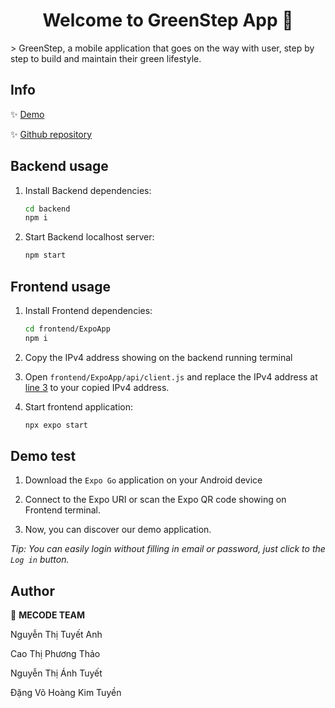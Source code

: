 <h1 align="center">Welcome to GreenStep App 👋</h1>
> GreenStep, a mobile application that goes on the way with user, step by step to build and maintain their green lifestyle.

## Info
✨ [Demo](http://bit.ly/Demo_GreenStep)

✨ [Github repository](http://bit.ly/Demo_GreenStep)

## Backend usage
1. Install Backend dependencies:
    ```sh
    cd backend
    npm i
    ```

2. Start Backend localhost server:
    ```sh
    npm start
    ```

## Frontend usage

1. Install Frontend dependencies:
    ```sh
    cd frontend/ExpoApp
    npm i
    ```

2. Copy the IPv4 address showing on the backend running terminal

3. Open `frontend/ExpoApp/api/client.js` and replace the IPv4 address at <u>line 3</u> to your copied IPv4 address.

4. Start frontend application:
    ```sh
    npx expo start
    ```
    
## Demo test
1. Download the `Expo Go` application on your Android device

2. Connect to the Expo URI or scan the Expo QR code showing on Frontend terminal.

3. Now, you can discover our demo application.

*Tip: You can easily login without filling in email or password, just click to the `Log in` button.*
## Author

👤 **MECODE TEAM**

Nguyễn Thị Tuyết Anh

Cao Thị Phương Thảo

Nguyễn Thị Ánh Tuyết

Đặng Võ Hoàng Kim  Tuyền